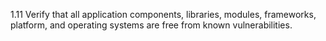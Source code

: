1.11 Verify that all application components, libraries, modules, frameworks, platform, and operating systems are free from known vulnerabilities.